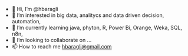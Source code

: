 - 👋 Hi, I’m @hbaragli
- 👀 I’m interested in big data, analitycs and data driven decision, automation, 
- 🌱 I’m currently learning java, phyton, R, Power Bi, Orange, Weka, SQL, n8n, 
- 💞️ I’m looking to collaborate on ... 
- 📫 How to reach me hbaragli@gmail.com

<!---
hbaragli/hbaragli is a ✨ special ✨ repository because its `README.md` (this file) appears on your GitHub profile.
You can click the Preview link to take a look at your changes.
--->
